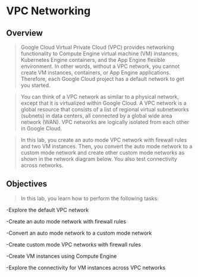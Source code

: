 # VPC Networking
## Overview
>Google Cloud Virtual Private Cloud (VPC) provides networking functionality to Compute Engine virtual machine (VM) instances, Kubernetes Engine containers, and the App Engine flexible environment. In other words, without a VPC network, you cannot create VM instances, containers, or App Engine applications. Therefore, each Google Cloud project has a default network to get you started.

>You can think of a VPC network as similar to a physical network, except that it is virtualized within Google Cloud. A VPC network is a global resource that consists of a list of regional virtual subnetworks (subnets) in data centers, all connected by a global wide area network (WAN). VPC networks are logically isolated from each other in Google Cloud.

>In this lab, you create an auto mode VPC network with firewall rules and two VM instances. Then, you convert the auto mode network to a custom mode network and create other custom mode networks as shown in the network diagram below. You also test connectivity across networks.

## Objectives
>In this lab, you learn how to perform the following tasks:

-Explore the default VPC network

-Create an auto mode network with firewall rules

-Convert an auto mode network to a custom mode network

-Create custom mode VPC networks with firewall rules

-Create VM instances using Compute Engine

-Explore the connectivity for VM instances across VPC networks
